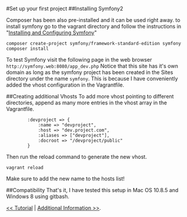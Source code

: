 #Set up your first project
##Installing Symfony2

Composer has been also pre-installed and it can be used right away. to install symfony go to the vagrant directory and 
follow the instructions in "[Installing and Configuring Symfony](http://symfony.com/doc/current/book/installation.html)"

```
composer create-project symfony/framework-standard-edition symfony
composer install
```

To test Symfony visit the following page in the web browser ```http://symfony.web:8080/app_dev.php```
Notice that this site has it's own domain as long as the symfony project has been 
created in the Sites directory under the name ```symfony```. This is because I have 
conveniently added the vhost configuration in the Vagrantfile.

##Creating additional Vhosts
To add more vhost pointing to different directories, append as many more entries in the 
vhost array in the Vagrantfile. 

```
        :devproject => {
            :name => "devproject",
            :host => "dev.project.com", 
            :aliases => ["devproject"],
            :docroot => "/devproject/public"
        }
```

Then run the reload command to generate the new vhost. 

```
vagrant reload
```

Make sure to add the new name to the hosts list!

##Compatibility
That's it, I have tested this setup in Mac OS 10.8.5 and Windows 8 using gitbash.


[<< Tutorial](tutorial.md) | [Additional Information >>](additional-information.md).
